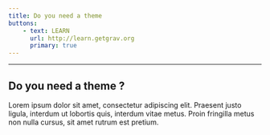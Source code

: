 ```yaml
---
title: Do you need a theme
buttons:
    - text: LEARN
      url: http://learn.getgrav.org
      primary: true
---
```


___

## Do you need a theme ?

Lorem ipsum dolor sit amet, consectetur adipiscing elit. Praesent justo ligula, interdum ut lobortis quis, interdum vitae metus. Proin fringilla metus non nulla cursus, sit amet rutrum est pretium.
